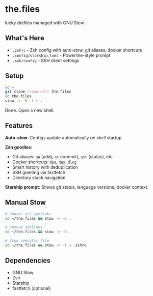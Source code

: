 # the.files

lucky dotfiles managed with GNU Stow.

## What's Here

- `.zshrc` - Zsh config with auto-stow, git aliases, docker shortcuts
- `.config/starship.toml` - Powerline-style prompt
- `.ssh/config` - SSH client settings

## Setup

```bash
cd ~
git clone [repo-url] the.files
cd the.files
stow -v -R -t ~ .
```

Done. Open a new shell.

## Features

**Auto-stow**: Configs update automatically on shell startup.

**Zsh goodies**:
- Git aliases: `ga` (add), `gc` (commit), `gst` (status), etc.
- Docker shortcuts: `dps`, `dex`, `dlog`
- Smart history with deduplication
- SSH greeting via fastfetch
- Directory stack navigation

**Starship prompt**: Shows git status, language versions, docker context.

## Manual Stow

```bash
# Update all symlinks
cd ~/the.files && stow -v -R .

# Remove symlinks
cd ~/the.files && stow -v -D .

# Stow specific file
cd ~/the.files && stow -v -t ~ .zshrc
```

## Dependencies

- GNU Stow
- Zsh
- Starship
- fastfetch (optional) 